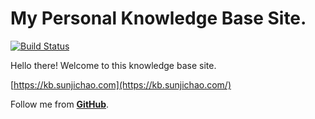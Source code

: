 # My Personal Knowledge Base Site.

[![Build Status](https://travis-ci.org/sun-jichao/KB-Site.svg?branch=writing)](https://travis-ci.org/sun-jichao/KB-Site)

Hello there! Welcome to this knowledge base site.

[https://kb.sunjichao.com](https://kb.sunjichao.com/)

Follow me from [**GitHub**](https://github.com/sun-jichao).

